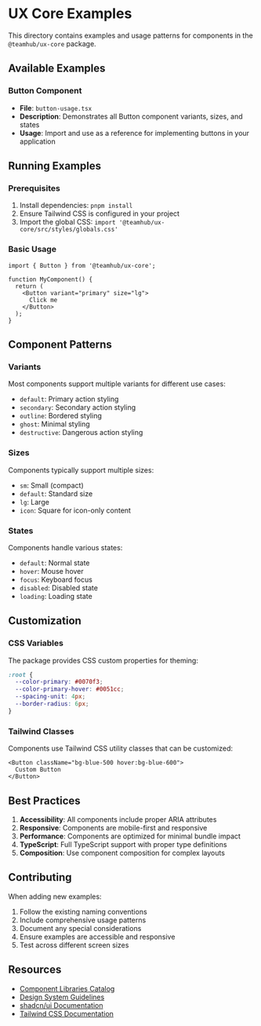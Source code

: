 # UX Core Examples

This directory contains examples and usage patterns for components in the `@teamhub/ux-core` package.

## Available Examples

### Button Component
- **File**: `button-usage.tsx`
- **Description**: Demonstrates all Button component variants, sizes, and states
- **Usage**: Import and use as a reference for implementing buttons in your application

## Running Examples

### Prerequisites
1. Install dependencies: `pnpm install`
2. Ensure Tailwind CSS is configured in your project
3. Import the global CSS: `import '@teamhub/ux-core/src/styles/globals.css'`

### Basic Usage
```tsx
import { Button } from '@teamhub/ux-core';

function MyComponent() {
  return (
    <Button variant="primary" size="lg">
      Click me
    </Button>
  );
}
```

## Component Patterns

### Variants
Most components support multiple variants for different use cases:
- `default`: Primary action styling
- `secondary`: Secondary action styling
- `outline`: Bordered styling
- `ghost`: Minimal styling
- `destructive`: Dangerous action styling

### Sizes
Components typically support multiple sizes:
- `sm`: Small (compact)
- `default`: Standard size
- `lg`: Large
- `icon`: Square for icon-only content

### States
Components handle various states:
- `default`: Normal state
- `hover`: Mouse hover
- `focus`: Keyboard focus
- `disabled`: Disabled state
- `loading`: Loading state

## Customization

### CSS Variables
The package provides CSS custom properties for theming:
```css
:root {
  --color-primary: #0070f3;
  --color-primary-hover: #0051cc;
  --spacing-unit: 4px;
  --border-radius: 6px;
}
```

### Tailwind Classes
Components use Tailwind CSS utility classes that can be customized:
```tsx
<Button className="bg-blue-500 hover:bg-blue-600">
  Custom Button
</Button>
```

## Best Practices

1. **Accessibility**: All components include proper ARIA attributes
2. **Responsive**: Components are mobile-first and responsive
3. **Performance**: Components are optimized for minimal bundle impact
4. **TypeScript**: Full TypeScript support with proper type definitions
5. **Composition**: Use component composition for complex layouts

## Contributing

When adding new examples:
1. Follow the existing naming conventions
2. Include comprehensive usage patterns
3. Document any special considerations
4. Ensure examples are accessible and responsive
5. Test across different screen sizes

## Resources

- [Component Libraries Catalog](../specs/libraries.md)
- [Design System Guidelines](../specs/design-system.md)
- [shadcn/ui Documentation](https://ui.shadcn.com/docs)
- [Tailwind CSS Documentation](https://tailwindcss.com/docs)
